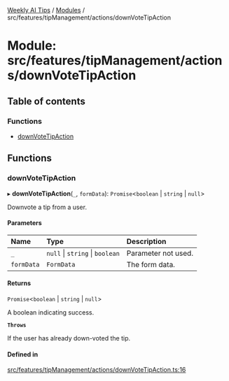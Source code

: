 [Weekly AI Tips](../README.md) / [Modules](../modules.md) / src/features/tipManagement/actions/downVoteTipAction

# Module: src/features/tipManagement/actions/downVoteTipAction

## Table of contents

### Functions

- [downVoteTipAction](src_features_tipManagement_actions_downVoteTipAction.md#downvotetipaction)

## Functions

### downVoteTipAction

▸ **downVoteTipAction**(`_`, `formData`): `Promise`\<`boolean` \| `string` \| ``null``\>

Downvote a tip from a user.

#### Parameters

| Name | Type | Description |
| :------ | :------ | :------ |
| `_` | ``null`` \| `string` \| `boolean` | Parameter not used. |
| `formData` | `FormData` | The form data. |

#### Returns

`Promise`\<`boolean` \| `string` \| ``null``\>

A boolean indicating success.

**`Throws`**

If the user has already down-voted the tip.

#### Defined in

[src/features/tipManagement/actions/downVoteTipAction.ts:16](https://github.com/alexsoyes/weekly-ai-tips/blob/82d80f9c03fb9b1eb480331758fae01e00b39731/src/features/tipManagement/actions/downVoteTipAction.ts#L16)

